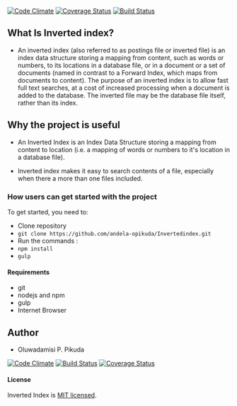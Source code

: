 [![Code Climate](https://codeclimate.com/github/andela-opikuda/Invertedindex/badges/gpa.svg)](https://codeclimate.com/github/andela-opikuda/Invertedindex) [![Coverage Status](https://coveralls.io/repos/github/andela-opikuda/Invertedindex/badge.svg?branch=master)](https://coveralls.io/github/andela-opikuda/Invertedindex?branch=master) [![Build Status](https://travis-ci.org/andela-opikuda/Invertedindex.svg?branch=switch)](https://travis-ci.org/andela-opikuda/Invertedindex)

## What Is Inverted index?

- An inverted index (also referred to as postings file or inverted file) is an index data structure storing a mapping from content, such as words or numbers, to its locations in a database file, or in a document or a set of documents (named in contrast to a Forward Index, which maps from documents to content). The purpose of an inverted index is to allow fast full text searches, at a cost of increased processing when a document is added to the database. The inverted file may be the database file itself, rather than its index.

<!-- - Features -->

## Why the project is useful
- An Inverted Index is an Index Data Structure storing a mapping from content to location (i.e. a mapping of words or numbers to it's location in a database file).

- Inverted index makes it easy to search contents of a file, especially when there a more than one files included.


### How users can get started with the project
To get started, you need to:
* Clone repository
 * `git clone https://github.com/andela-opikuda/Invertedindex.git`
* Run the commands : 
 * `npm install`
 * `gulp`
 
#### Requirements
* git
* nodejs and npm
* gulp
* Internet Browser


## Author

- Oluwadamisi P. Pikuda

[![Code Climate](https://codeclimate.com/github/andela-iamao/inverted-index/badges/gpa.svg)](https://codeclimate.com/github/andela-iamao/inverted-index) [![Build Status](https://travis-ci.org/andela-iamao/inverted-index.svg?branch=master)](https://travis-ci.org/andela-iamao/inverted-index) [![Coverage Status](https://coveralls.io/repos/github/andela-iamao/inverted-index/badge.svg?branch=master)](https://coveralls.io/github/andela-iamao/inverted-index?branch=master)

#### License

Inverted Index is [MIT licensed](https://github.com/andela-opikuda/Invertedindex/blob/switch/License.md).
